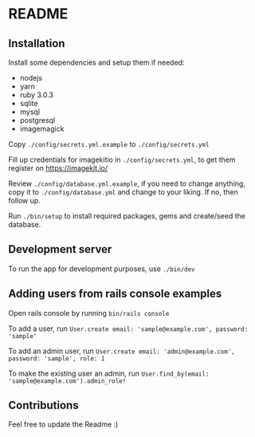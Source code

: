 # README

## Installation

Install some dependencies and setup them if needed:
  - nodejs
  - yarn
  - ruby 3.0.3
  - sqlite
  - mysql
  - postgresql
  - imagemagick

Copy `./config/secrets.yml.example` to `./config/secrets.yml`

Fill up credentials for imagekitio in `./config/secrets.yml`, to get them register on https://imagekit.io/

Review `./config/database.yml.example`, if you need to change anything, copy it to `./config/database.yml` and change to your liking.
If no, then follow up.

Run `./bin/setup` to install required packages, gems and create/seed the database.

## Development server

To run the app for development purposes, use `./bin/dev`

## Adding users from rails console examples

Open rails console by running `bin/rails console`

To add a user, run `User.create email: 'sample@example.com', password: 'sample'`

To add an admin user, run `User.create email: 'admin@example.com', password: 'sample', role: 1`

To make the existing user an admin, run `User.find_by(email: 'sample@example.com').admin_role!`


## Contributions

Feel free to update the Readme :)
